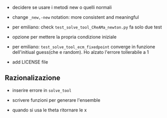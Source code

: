 * decidere se usare i metodi new o quelli normali

* change `_new,-new` notation: more consistent and meaningful

* per emiliano: check `test_solve_tool_CReAMa_newton.py` fa solo due test

* opzione per mettere la propria condizione iniziale

* per emiliano: `test_solve_tool_ecm_fixedpoint` converge in funzione dell'initiual guess(che e random). Ho alzato l'errore tollerabile a 1

* add LICENSE file

Razionalizazione
----------------

* inserire errore in `solve_tool`

* scrivere funzioni per generare l'ensemble

* quando si usa le theta ritornare le x
